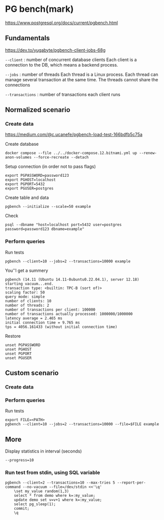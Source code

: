 # PG bench(mark)
https://www.postgresql.org/docs/current/pgbench.html

## Fundamentals

https://dev.to/yugabyte/pgbench-client-jobs-68g

`--client` : number of concurrent database clients
Each client is a connection to the DB, which means a backend process.

`--jobs` : number of threads
Each thread is a Linux process. Each thread can manage several transaction at the same time.
The threads cannot share the connections

`--transactions` : number of transactions each client runs


## Normalized scenario


### Create data

https://medium.com/@c.ucanefe/pgbench-load-test-166bdfb5c75a

Create database
```shell
docker compose --file ../../docker-compose.12.bitnami.yml up --renew-anon-volumes --force-recreate --detach
```

Setup connection (in order not to pass flags)
```shell
export PGPASSWORD=password123
export PGHOST=localhost
export PGPORT=5432
export PGUSER=postgres
```

Create table and data
```shell
pgbench --initialize --scale=50 example
```

Check
```shell
psql --dbname "host=localhost port=5432 user=postgres password=password123 dbname=example"
```

### Perform queries

Run tests
```shell
pgbench --client=10 --jobs=2 --transactions=10000 example
```

You''l get a summery
```shell
pgbench (14.11 (Ubuntu 14.11-0ubuntu0.22.04.1), server 12.18)
starting vacuum...end.
transaction type: <builtin: TPC-B (sort of)>
scaling factor: 50
query mode: simple
number of clients: 10
number of threads: 2
number of transactions per client: 100000
number of transactions actually processed: 1000000/1000000
latency average = 2.465 ms
initial connection time = 9.765 ms
tps = 4056.161433 (without initial connection time)
```

Restore
```shell
unset PGPASSWORD
unset PGHOST
unset PGPORT
unset PGUSER
```

## Custom scenario

### Create data

### Perform queries


Run tests
```shell
export FILE=<PATH>
pgbench --client=10 --jobs=2 --transactions=10000 --file=$FILE example
```

## More

Display statistics in interval (seconds)
```shell
--progress=10
```

### Run test from stdin, using SQL variable 

```shell
pgbench --client=2 --transactions=10 --max-tries 5 --report-per-command --no-vacuum --file=/dev/stdin <<'\q'
    \set my_value random(1,3)
    select * from demo where k=:my_value;
    update demo set v=v+1 where k=:my_value;
    select pg_sleep(1);
    commit;
    \q
```